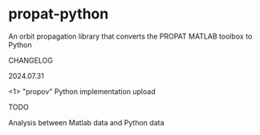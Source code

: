 # propat-python
An orbit propagation library that converts the PROPAT MATLAB toolbox to Python

CHANGELOG

2024.07.31

<1> "propov" Python implementation upload

TODO

Analysis between Matlab data and Python data
